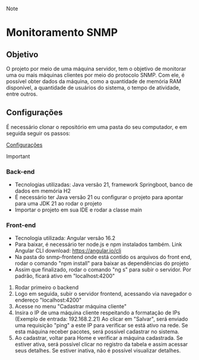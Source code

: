 > [!NOTE]
# Monitoramento SNMP

## Objetivo
O projeto por meio de uma máquina servidor, tem o objetivo de monitorar uma ou mais máquinas clientes por meio do protocolo SNMP. Com ele, é possível obter dados da máquina, como a quantidade de memória RAM disponível, a quantidade de usuários do sistema, o tempo de atividade, entre outros.

## Configurações
É necessário clonar o repositório em uma pasta do seu computador, e em seguida seguir os passos:

[Configurações](https://github.com/mariaedk/snmp-sistemas-operacionais/blob/main/read/config.md)

>[!IMPORTANT]


### Back-end
* Tecnologias utilizadas: Java versão 21, framework Springboot, banco de dados em memória H2
* É necessário ter Java versão 21 ou configurar o projeto para apontar para uma JDK 21 ao rodar o projeto 
* Importar o projeto em sua IDE e rodar a classe main

### Front-end
* Tecnologia utilizada: Angular versão 16.2
* Para baixar, é necessário ter node.js e npm instalados também. Link Angular CLI download: https://angular.io/cli
* Na pasta do snmp-frontend onde está contido os arquivos do front end, rodar o comando "npm install" para baixar as dependências do projeto
* Assim que finalizado, rodar o comando "ng s" para subir o servidor. Por padrão, ficará ativo em "localhost:4200"

1) Rodar primeiro o backend
2) Logo em seguida, subir o servidor frontend, acessando via navegador o endereço "localhost:4200"
3) Acesse no menu "Cadastrar máquina cliente"
4) Insira o IP de uma máquina cliente respeitando a formatação de IPs (Exemplo de entrada: 192.168.2.21)
Ao clicar em "Salvar", será enviado uma requisição "ping" a este IP para verificar se está ativo na rede. Se esta máquina receber pacotes, será possível cadastrar no sistema.
5) Ao cadastrar, voltar para Home e verificar a máquina cadastrada.
Se estiver ativa, será possível clicar no registro da tabela e assim acessar seus detalhes. Se estiver inativa, não é possível visualizar detalhes.


